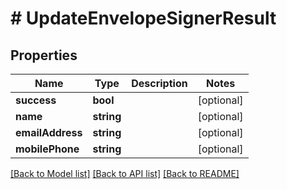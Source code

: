 # # UpdateEnvelopeSignerResult

## Properties

Name | Type | Description | Notes
------------ | ------------- | ------------- | -------------
**success** | **bool** |  | [optional] 
**name** | **string** |  | [optional] 
**emailAddress** | **string** |  | [optional] 
**mobilePhone** | **string** |  | [optional] 

[[Back to Model list]](../../README.md#documentation-for-models) [[Back to API list]](../../README.md#documentation-for-api-endpoints) [[Back to README]](../../README.md)


